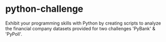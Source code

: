 # python-challenge

Exhibit your programming skills with Python by creating scripts to analyze the financial company datasets provided for two challenges 'PyBank' & 'PyPoll'.
